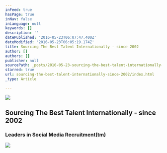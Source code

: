 ```yaml
---
inFeed: true
hasPage: true
inNav: false
inLanguage: null
keywords: []
description: ''
datePublished: '2016-05-23T06:07:47.400Z'
dateModified: '2016-05-23T06:05:19.174Z'
title: Sourcing The Best Talent Internationally - since 2002
author: []
authors: []
publisher: null
sourcePath: _posts/2016-05-23-sourcing-the-best-talent-internationally-since-2002.md
starred: true
url: sourcing-the-best-talent-internationally-since-2002/index.html
_type: Article

---
```

![](https://the-grid-user-content.s3-us-west-2.amazonaws.com/c0c6ef1e-3528-481f-8f9b-b2f23fe9c6d4.jpg)

## Sourcing The Best Talent Internationally - since 2002

### Leaders in Social Media Recruitment(tm)
![](https://the-grid-user-content.s3-us-west-2.amazonaws.com/2c5bf0a0-ab35-4775-8095-b37fc7393c91.png)